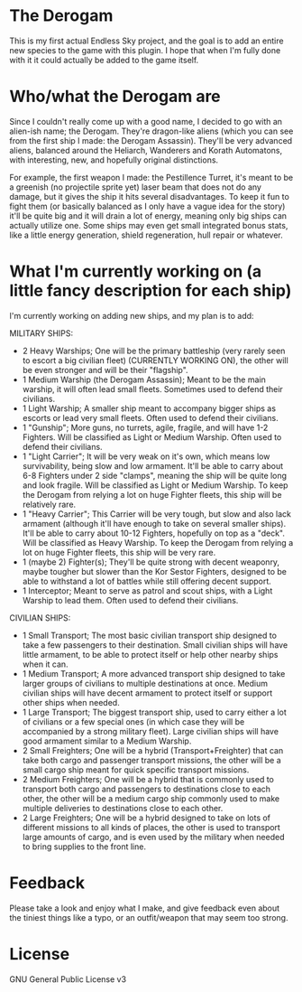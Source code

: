 # The Derogam
This is my first actual Endless Sky project, and the goal is to add an entire new species to the game with this plugin. I hope that when I'm fully done with it it could actually be added to the game itself.


# Who/what the Derogam are

Since I couldn't really come up with a good name, I decided to go with an alien-ish name; the Derogam. They're dragon-like aliens (which you can see from the first ship I made: the Derogam Assassin). They'll be very advanced aliens, balanced around the Heliarch, Wanderers and Korath Automatons, with interesting, new, and hopefully original distinctions.

For example, the first weapon I made: the Pestillence Turret, it's meant to be a greenish (no projectile sprite yet) laser beam that does not do any damage, but it gives the ship it hits several disadvantages. To keep it fun to fight them (or basically balanced as I only have a vague idea for the story) it'll be quite big and it will drain a lot of energy, meaning only big ships can actually utilize one. Some ships may even get small integrated bonus stats, like a little energy generation, shield regeneration, hull repair or whatever.

# What I'm currently working on (a little fancy description for each ship)

I'm currently working on adding new ships, and my plan is to add:

MILITARY SHIPS:
- 2 Heavy Warships; One will be the primary battleship (very rarely seen to escort a big civilian fleet) (CURRENTLY WORKING ON), the other will be even stronger and will be their "flagship". 
- 1 Medium Warship (the Derogam Assassin); Meant to be the main warship, it will often lead small fleets. Sometimes used to defend their civilians.
- 1 Light Warship; A smaller ship meant to accompany bigger ships as escorts or lead very small fleets. Often used to defend their civilians.
- 1 "Gunship"; More guns, no turrets, agile, fragile, and will have 1-2 Fighters. Will be classified as Light or Medium Warship. Often used to defend their civilians.
- 1 "Light Carrier"; It will be very weak on it's own, which means low survivability, being slow and low armament. It'll be able to carry about 6-8 Fighters under 2 side "clamps", meaning the ship will be quite long and look fragile. Will be classified as Light or Medium Warship. To keep the Derogam from relying a lot on huge Fighter fleets, this ship will be relatively rare.
- 1 "Heavy Carrier"; This Carrier will be very tough, but slow and also lack armament (although it'll have enough to take on several smaller ships). It'll be able to carry about 10-12 Fighters, hopefully on top as a "deck". Will be classified as Heavy Warship. To keep the Derogam from relying a lot on huge Fighter fleets, this ship will be very rare.
- 1 (maybe 2) Fighter(s); They'll be quite strong with decent weaponry, maybe tougher but slower than the Kor Sestor Fighters, designed to be able to withstand a lot of battles while still offering decent support.
- 1 Interceptor; Meant to serve as patrol and scout ships, with a Light Warship to lead them. Often used to defend their civilians.

CIVILIAN SHIPS:
- 1 Small Transport; The most basic civilian transport ship designed to take a few passengers to their destination. Small civilian ships will have little armament, to be able to protect itself or help other nearby ships when it can.
- 1 Medium Transport; A more advanced transport ship designed to take larger groups of civilians to multiple destinations at once. Medium civilian ships will have decent armament to protect itself or support other ships when needed.
- 1 Large Transport; The biggest transport ship, used to carry either a lot of civilians or a few special ones (in which case they will be accompanied by a strong military fleet). Large civilian ships will have good armament similar to a Medium Warship.
- 2 Small Freighters; One will be a hybrid (Transport+Freighter) that can take both cargo and passenger transport missions, the other will be a small cargo ship meant for quick specific transport missions.
- 2 Medium Freighters; One will be a hybrid that is commonly used to transport both cargo and passengers to destinations close to each other, the other will be a medium cargo ship commonly used to make multiple deliveries to destinations close to each other.
- 2 Large Freighters; One will be a hybrid designed to take on lots of different missions to all kinds of places, the other is used to transport large amounts of cargo, and is even used by the military when needed to bring supplies to the front line.

# Feedback

Please take a look and enjoy what I make, and give feedback even about the tiniest things like a typo, or an outfit/weapon that may seem too strong.

# License

GNU General Public License v3
